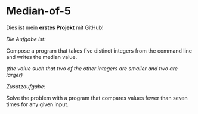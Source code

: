 # Median-of-5

Dies ist mein **erstes Projekt** mit GitHub!

*Die Aufgabe ist:*

Compose a program that takes five distinct integers from the command line and writes the median 
value.

*(the value such that two of the other integers are smaller and two are larger)*

*Zusatzaufgabe:*

Solve the problem with a program that compares values fewer than seven 
times for any given input.
